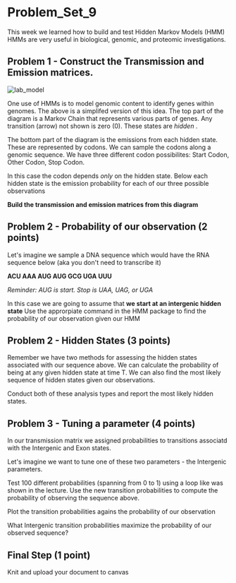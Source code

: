 # Problem_Set_9

This week we learned how to build and test Hidden Markov Models (HMM)
HMMs are very useful in biological, genomic, and proteomic investigations. 

## Problem 1 - Construct the Transmission and Emission matrices. 

![lab_model](https://user-images.githubusercontent.com/47755288/225417771-6d96f8af-61c4-4321-b07f-243674a64eab.png)

One use of HMMs is to model genomic content to identify genes within genomes. The above is a simplifed version of this idea. 
The top part of the diagram is a Markov Chain that represents various parts of genes. Any transition (arrow) not shown is zero (0). 
These states are _hidden_ .

The bottom part of the diagram is the emissions from each hidden state. These are represented by codons. We can sample the codons along a genomic sequence. We have three different codon possibilites: Start Codon, Other Codon, Stop Codon. 

In this case the codon depends _only_ on the hidden state. Below each hidden state is the emission probability for each of our three possible observations 

**Build the transmission and emission matrices from this diagram**


## Problem 2 - Probability of our observation (2 points)

Let's imagine we sample a DNA sequence which would have the RNA sequence below (aka you don't need to transcribe it) 

**ACU  AAA  AUG  AUG  GCG  UGA  UUU**

_Reminder: AUG is start. Stop is UAA, UAG, or UGA_

In this case we are going to assume that **we start at an intergenic hidden state**
Use the approrpiate command in the HMM package to find the probability of our observation given our HMM 



## Problem 2 - Hidden States (3 points)

Remember we have two methods for assessing the hidden states associated with our sequence above. We can calculate the probability of being at any given hidden state at time T. We can also find the most likely sequence of hidden states given our observations. 

Conduct both of these analysis types and report the most likely hidden states. 


## Problem 3 - Tuning a parameter (4 points)

In our transmission matrix we assigned probabilities to transitions associatd with the Intergenic and Exon states. 

Let's imagine we want to tune one of these two parameters - the Intergenic parameters. 

Test 100 different probabilities (spanning from 0 to 1) using a loop like was shown in the lecture. Use the new transition probabilities to compute the probability of observing the sequence above. 

Plot the transition probabilities agains the probability of our observation

What Intergenic transition probabilities maximize the probability of our observed sequence? 



## Final Step (1 point)

Knit and upload your document to canvas







